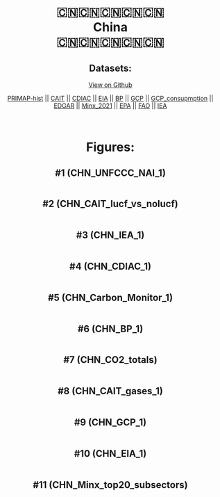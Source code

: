 
<center>
<h1 align="center">
🇨🇳🇨🇳🇨🇳🇨🇳🇨🇳
<br>
China
<br>
🇨🇳🇨🇳🇨🇳🇨🇳🇨🇳
</h1>
<h2>Datasets:</h2>
<p><a href="https://github.com/dquintani/GreenhouseData/tree/master/country_data/CHN_China/data">View on Github</a>
<br></p><p><a href="data/CHN_PRIMAP-hist.csv">PRIMAP-hist</a> || <a href="data/CHN_CAIT.csv">CAIT</a> || <a href="data/CHN_CDIAC.csv">CDIAC</a> || <a href="data/CHN_EIA.csv">EIA</a> || <a href="data/CHN_BP.csv">BP</a> || <a href="data/CHN_GCP.csv">GCP</a> || <a href="data/CHN_GCP_consupmption.csv">GCP_consupmption</a> || <a href="data/CHN_EDGAR.csv">EDGAR</a> || <a href="data/CHN_Minx_2021.csv">Minx_2021</a> || <a href="data/CHN_EPA.csv">EPA</a> || <a href="data/CHN_FAO.csv">FAO</a> || <a href="data/CHN_IEA.csv">IEA</a></p><p><br></p>
<h1>Figures:</h1><h2>#1 (CHN_UNFCCC_NAI_1)</h2>
<p><img alt="" src="figures/CHN_UNFCCC_NAI_1.png" /></p><h2>#2 (CHN_CAIT_lucf_vs_nolucf)</h2>
<p><img alt="" src="figures/CHN_CAIT_lucf_vs_nolucf.png" /></p><h2>#3 (CHN_IEA_1)</h2>
<p><img alt="" src="figures/CHN_IEA_1.png" /></p><h2>#4 (CHN_CDIAC_1)</h2>
<p><img alt="" src="figures/CHN_CDIAC_1.png" /></p><h2>#5 (CHN_Carbon_Monitor_1)</h2>
<p><img alt="" src="figures/CHN_Carbon_Monitor_1.png" /></p><h2>#6 (CHN_BP_1)</h2>
<p><img alt="" src="figures/CHN_BP_1.png" /></p><h2>#7 (CHN_CO2_totals)</h2>
<p><img alt="" src="figures/CHN_CO2_totals.png" /></p><h2>#8 (CHN_CAIT_gases_1)</h2>
<p><img alt="" src="figures/CHN_CAIT_gases_1.png" /></p><h2>#9 (CHN_GCP_1)</h2>
<p><img alt="" src="figures/CHN_GCP_1.png" /></p><h2>#10 (CHN_EIA_1)</h2>
<p><img alt="" src="figures/CHN_EIA_1.png" /></p><h2>#11 (CHN_Minx_top20_subsectors)</h2>
<p><img alt="" src="figures/CHN_Minx_top20_subsectors.png" /></p>